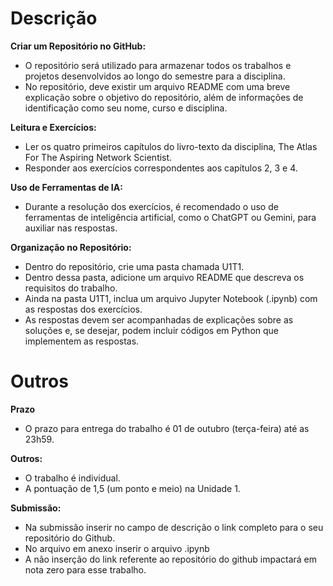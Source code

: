 # Descrição
**Criar um Repositório no GitHub:**

- O repositório será utilizado para armazenar todos os trabalhos e projetos desenvolvidos ao longo do semestre para a disciplina.
- No repositório, deve existir um arquivo README com uma breve explicação sobre o objetivo do repositório, além de informações de
identificação como seu nome, curso e disciplina.

**Leitura e Exercícios:**
- Ler os quatro primeiros capítulos do livro-texto da disciplina, The Atlas For The Aspiring Network Scientist.
- Responder aos exercícios correspondentes aos capítulos 2, 3 e 4.

**Uso de Ferramentas de IA:**
- Durante a resolução dos exercícios, é recomendado o uso de ferramentas de inteligência artificial, como o ChatGPT ou Gemini, para
auxiliar nas respostas.

**Organização no Repositório:**
  
- Dentro do repositório, crie uma pasta chamada U1T1.
- Dentro dessa pasta, adicione um arquivo README que descreva os requisitos do trabalho.
- Ainda na pasta U1T1, inclua um arquivo Jupyter Notebook (.ipynb) com as respostas dos exercícios.
- As respostas devem ser acompanhadas de explicações sobre as soluções e, se desejar, podem incluir códigos em Python que
implementem as respostas.

# Outros

**Prazo**

- O prazo para entrega do trabalho é 01 de outubro (terça-feira) até as 23h59.

**Outros:**

- O trabalho é individual.
- A pontuação de 1,5 (um ponto e meio) na Unidade 1.

**Submissão:**

- Na submissão inserir no campo de descrição o link completo para o seu repositório do Github.
- No arquivo em anexo inserir o arquivo .ipynb
- A não inserção do link referente ao repositório do github impactará em nota zero para esse trabalho. 
